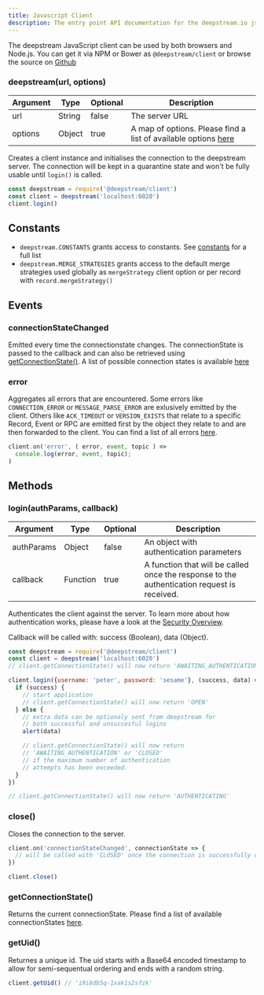 ```yaml
---
title: Javascript Client
description: The entry point API documentation for the deepstream.io js client
---
```


The deepstream JavaScript client can be used by both browsers and Node.js. You can get it via NPM or Bower as `@deepstream/client` or browse the source on [Github](https://github.com/deepstreamIO/@deepstream/client)

### deepstream(url, options)

|Argument|Type|Optional|Description|
|---|---|---|---|
|url|String|false|The server URL
|options|Object|true|A map of options. Please find a list of available options [here](/docs/client-js/options/)

Creates a client instance and initialises the connection to the deepstream server. The connection will be kept in a quarantine state and won't be fully usable until `login()` is called.

```javascript
const deepstream = require('@deepstream/client')
const client = deepstream('localhost:6020')
client.login()
```

## Constants
* `deepstream.CONSTANTS` grants access to constants. See [constants](/docs/common/constants/) for a full list
* `deepstream.MERGE_STRATEGIES` grants access to the default merge strategies used globally as `mergeStrategy` client option or per record with `record.mergeStrategy()`

## Events

### connectionStateChanged
Emitted every time the connectionstate changes. The connectionState is passed to the callback and can also be retrieved using <a href="#getConnectionState()">getConnectionState()</a>. A list of possible connection states is available [here](/docs/common/constants/#connection-states)

### error
Aggregates all errors that are encountered. Some errors like `CONNECTION_ERROR` or `MESSAGE_PARSE_ERROR` are exlusively emitted by the client.
Others like `ACK_TIMEOUT` or `VERSION_EXISTS` that relate to a specific Record, Event or RPC are emitted first by the object they relate to and are then forwarded to the client. You can find a list of all errors [here](/docs/common/errors/).

```javascript
client.on('error', ( error, event, topic ) =>
  console.log(error, event, topic);
)
```

## Methods

### login(authParams, callback)

|Argument|Type|Optional|Description|
|---|---|---|---|
|authParams|Object|false|An object with authentication parameters
|callback|Function|true|A function that will be called once the response to the authentication request is received.

Authenticates the client against the server. To learn more about how authentication works, please have a look at the [Security Overview](/tutorials/core/security/).

Callback will be called with: success (Boolean), data (Object).

```javascript
const deepstream = require('@deepstream/client')
const client = deepstream('localhost:6020')
// client.getConnectionState() will now return 'AWAITING_AUTHENTICATION'

client.login({username: 'peter', password: 'sesame'}, (success, data) => {
  if (success) {
    // start application
    // client.getConnectionState() will now return 'OPEN'
  } else {
    // extra data can be optionaly sent from deepstream for
    // both successful and unsuccesful logins
    alert(data)

    // client.getConnectionState() will now return
    // 'AWAITING_AUTHENTICATION' or 'CLOSED'
    // if the maximum number of authentication
    // attempts has been exceeded.
  }
})

// client.getConnectionState() will now return 'AUTHENTICATING'
```

### close()
Closes the connection to the server.

```javascript
client.on('connectionStateChanged', connectionState => {
  // will be called with 'CLOSED' once the connection is successfully closed.
})

client.close()
```

### getConnectionState()
Returns the current connectionState. Please find a list of available connectionStates [here](/docs/common/constants/#connection-state).

### getUid()
Returnes a unique id. The uid starts with a Base64 encoded timestamp to allow for semi-sequentual ordering and ends with a random string.

```javascript
client.getUid() // 'i9i6db5q-1xak1s2sfzk'
```
